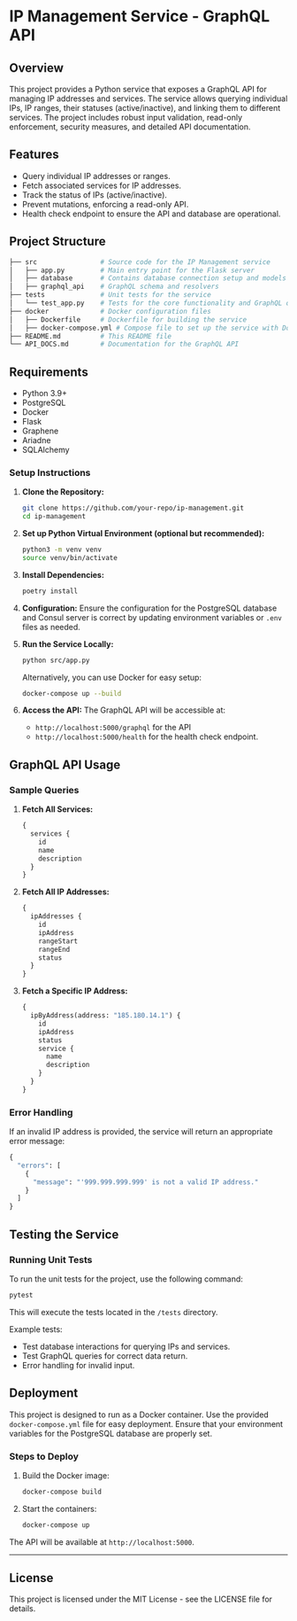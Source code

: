 
# IP Management Service - GraphQL API

## Overview

This project provides a Python service that exposes a GraphQL API for managing IP addresses and services. The service allows querying individual IPs, IP ranges, their statuses (active/inactive), and linking them to different services. The project includes robust input validation, read-only enforcement, security measures, and detailed API documentation.

## Features

- Query individual IP addresses or ranges.
- Fetch associated services for IP addresses.
- Track the status of IPs (active/inactive).
- Prevent mutations, enforcing a read-only API.
- Health check endpoint to ensure the API and database are operational.

## Project Structure

```bash
├── src                # Source code for the IP Management service
│   ├── app.py         # Main entry point for the Flask server
│   ├── database       # Contains database connection setup and models
│   ├── graphql_api    # GraphQL schema and resolvers
├── tests              # Unit tests for the service
│   └── test_app.py    # Tests for the core functionality and GraphQL queries
├── docker             # Docker configuration files
│   ├── Dockerfile     # Dockerfile for building the service
│   ├── docker-compose.yml # Compose file to set up the service with Docker
├── README.md          # This README file
└── API_DOCS.md        # Documentation for the GraphQL API
```

## Requirements

- Python 3.9+
- PostgreSQL
- Docker
- Flask
- Graphene
- Ariadne
- SQLAlchemy

### Setup Instructions

1. **Clone the Repository:**

   ```bash
   git clone https://github.com/your-repo/ip-management.git
   cd ip-management
   ```

2. **Set up Python Virtual Environment (optional but recommended):**

   ```bash
   python3 -m venv venv
   source venv/bin/activate
   ```

3. **Install Dependencies:**

   ```bash
   poetry install
   ```

4. **Configuration:**
   Ensure the configuration for the PostgreSQL database and Consul server is correct by updating environment variables or `.env` files as needed.

5. **Run the Service Locally:**

   ```bash
   python src/app.py
   ```

   Alternatively, you can use Docker for easy setup:

   ```bash
   docker-compose up --build
   ```

6. **Access the API:**
   The GraphQL API will be accessible at:
   - `http://localhost:5000/graphql` for the API
   - `http://localhost:5000/health` for the health check endpoint.

## GraphQL API Usage

### Sample Queries

1. **Fetch All Services:**

   ```graphql
   {
     services {
       id
       name
       description
     }
   }
   ```

2. **Fetch All IP Addresses:**

   ```graphql
   {
     ipAddresses {
       id
       ipAddress
       rangeStart
       rangeEnd
       status
     }
   }
   ```

3. **Fetch a Specific IP Address:**

   ```graphql
   {
     ipByAddress(address: "185.180.14.1") {
       id
       ipAddress
       status
       service {
         name
         description
       }
     }
   }
   ```

### Error Handling

If an invalid IP address is provided, the service will return an appropriate error message:

```graphql
{
  "errors": [
    {
      "message": "'999.999.999.999' is not a valid IP address."
    }
  ]
}
```

## Testing the Service

### Running Unit Tests

To run the unit tests for the project, use the following command:

```bash
pytest
```

This will execute the tests located in the `/tests` directory.

Example tests:

- Test database interactions for querying IPs and services.
- Test GraphQL queries for correct data return.
- Error handling for invalid input.

## Deployment

This project is designed to run as a Docker container. Use the provided `docker-compose.yml` file for easy deployment. Ensure that your environment variables for the PostgreSQL database are properly set.

### Steps to Deploy

1. Build the Docker image:

   ```bash
   docker-compose build
   ```

2. Start the containers:

   ```bash
   docker-compose up
   ```

The API will be available at `http://localhost:5000`.

---

## License

This project is licensed under the MIT License - see the LICENSE file for details.
